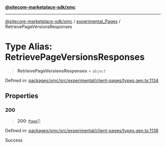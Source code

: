 [**@sitecore-marketplace-sdk/xmc**](../../../../README.md)

***

[@sitecore-marketplace-sdk/xmc](../../../../README.md) / [experimental\_Pages](../README.md) / RetrievePageVersionsResponses

# Type Alias: RetrievePageVersionsResponses

> **RetrievePageVersionsResponses** = `object`

Defined in: [packages/xmc/src/experimental/client-pages/types.gen.ts:1134](https://github.com/Sitecore/marketplace-sdk/blob/main/packages/xmc/src/experimental/client-pages/types.gen.ts#L1134)

## Properties

### 200

> **200**: [`Page`](Page.md)[]

Defined in: [packages/xmc/src/experimental/client-pages/types.gen.ts:1138](https://github.com/Sitecore/marketplace-sdk/blob/main/packages/xmc/src/experimental/client-pages/types.gen.ts#L1138)

Success
